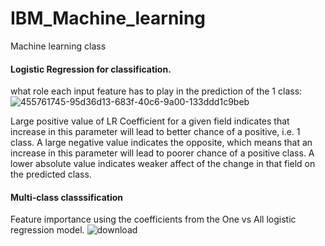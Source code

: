 # IBM_Machine_learning
Machine learning class


#### Logistic Regression for classification.
what role each input feature has to play in the prediction of the 1 class:
![455761745-95d36d13-683f-40c6-9a00-133ddd1c9beb](https://github.com/user-attachments/assets/41f786cd-ac3d-44f6-9b5a-3c454f842d1a)

Large positive value of LR Coefficient for a given field indicates that increase in this parameter will lead to better chance of a positive, i.e. 1 class. 
A large negative value indicates the opposite, which means that an increase in this parameter will lead to poorer chance of a positive class. 
A lower absolute value indicates weaker affect of the change in that field on the predicted class.

#### Multi-class classsification
Feature importance using the coefficients from the One vs All logistic regression model.
![download](https://github.com/user-attachments/assets/fd84ba26-44c0-4980-970a-a1540e884437)
